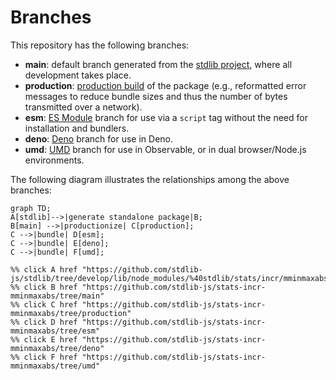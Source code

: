 <!--

@license Apache-2.0

Copyright (c) 2022 The Stdlib Authors.

Licensed under the Apache License, Version 2.0 (the "License");
you may not use this file except in compliance with the License.
You may obtain a copy of the License at

    http://www.apache.org/licenses/LICENSE-2.0

Unless required by applicable law or agreed to in writing, software
distributed under the License is distributed on an "AS IS" BASIS,
WITHOUT WARRANTIES OR CONDITIONS OF ANY KIND, either express or implied.
See the License for the specific language governing permissions and
limitations under the License.

-->

# Branches

This repository has the following branches:

-   **main**: default branch generated from the [stdlib project][stdlib-url], where all development takes place.
-   **production**: [production build][production-url] of the package (e.g., reformatted error messages to reduce bundle sizes and thus the number of bytes transmitted over a network).
-   **esm**: [ES Module][esm-url] branch for use via a `script` tag without the need for installation and bundlers.
-   **deno**: [Deno][deno-url] branch for use in Deno.
-   **umd**: [UMD][umd-url] branch for use in Observable, or in dual browser/Node.js environments.

The following diagram illustrates the relationships among the above branches:

```mermaid
graph TD;
A[stdlib]-->|generate standalone package|B;
B[main] -->|productionize| C[production];
C -->|bundle| D[esm];
C -->|bundle| E[deno];
C -->|bundle| F[umd];

%% click A href "https://github.com/stdlib-js/stdlib/tree/develop/lib/node_modules/%40stdlib/stats/incr/mminmaxabs"
%% click B href "https://github.com/stdlib-js/stats-incr-mminmaxabs/tree/main"
%% click C href "https://github.com/stdlib-js/stats-incr-mminmaxabs/tree/production"
%% click D href "https://github.com/stdlib-js/stats-incr-mminmaxabs/tree/esm"
%% click E href "https://github.com/stdlib-js/stats-incr-mminmaxabs/tree/deno"
%% click F href "https://github.com/stdlib-js/stats-incr-mminmaxabs/tree/umd"
```

[stdlib-url]: https://github.com/stdlib-js/stdlib/tree/develop/lib/node_modules/%40stdlib/stats/incr/mminmaxabs
[production-url]: https://github.com/stdlib-js/stats-incr-mminmaxabs/tree/production
[deno-url]: https://github.com/stdlib-js/stats-incr-mminmaxabs/tree/deno
[umd-url]: https://github.com/stdlib-js/stats-incr-mminmaxabs/tree/umd
[esm-url]: https://github.com/stdlib-js/stats-incr-mminmaxabs/tree/esm